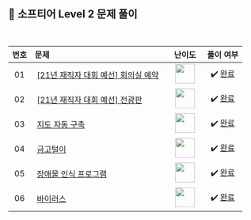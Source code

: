 ## 📂 소프티어 Level 2 문제 풀이

<br>

| **번호** | **문제** | **난이도** | **풀이 여부** |
|:--------:|:--------|:----------:|:-----------:|
| 01 | &nbsp;[[21년 재직자 대회 예선] 회의실 예약](https://softeer.ai/practice/6266)&nbsp;&nbsp; | &nbsp;&nbsp;<img src="https://github.com/yuuforest/Baekjoon/assets/97596022/5911903e-4077-499f-840f-dd7205de03a7" width="40"/>&nbsp;&nbsp; | &nbsp;✔️ [완료](https://github.com/yuuforest/Softeer/blob/main/python/Level%202/%5B21%EB%85%84%20%EC%9E%AC%EC%A7%81%EC%9E%90%20%EB%8C%80%ED%9A%8C%20%EC%98%88%EC%84%A0%5D%20%ED%9A%8C%EC%9D%98%EC%8B%A4%20%EC%98%88%EC%95%BD.py)&nbsp; |
| 02 | &nbsp;[[21년 재직자 대회 예선] 전광판](https://softeer.ai/practice/6268)&nbsp;&nbsp; | &nbsp;&nbsp;<img src="https://github.com/yuuforest/Baekjoon/assets/97596022/5911903e-4077-499f-840f-dd7205de03a7" width="40"/>&nbsp;&nbsp; | &nbsp;✔️ [완료](https://github.com/yuuforest/Softeer/blob/main/python/Level%202/%5B21%EB%85%84%20%EC%9E%AC%EC%A7%81%EC%9E%90%20%EB%8C%80%ED%9A%8C%20%EC%98%88%EC%84%A0%5D%20%EC%A0%84%EA%B4%91%ED%8C%90.py)&nbsp; |
| 03 | &nbsp;[지도 자동 구축](https://softeer.ai/practice/6280)&nbsp;&nbsp; | &nbsp;&nbsp;<img src="https://github.com/yuuforest/Baekjoon/assets/97596022/5911903e-4077-499f-840f-dd7205de03a7" width="40"/>&nbsp;&nbsp; | &nbsp;✔️ [완료](https://github.com/yuuforest/Softeer/blob/main/python/Level%202/%EC%A7%80%EB%8F%84%20%EC%9E%90%EB%8F%99%20%EA%B5%AC%EC%B6%95.py)&nbsp; |
| 04 | &nbsp;[금고털이](https://softeer.ai/practice/6288)&nbsp;&nbsp; | &nbsp;&nbsp;<img src="https://github.com/yuuforest/Baekjoon/assets/97596022/5911903e-4077-499f-840f-dd7205de03a7" width="40"/>&nbsp;&nbsp; | &nbsp;✔️ [완료](https://github.com/yuuforest/Softeer/blob/main/python/Level%202/%EA%B8%88%EA%B3%A0%ED%84%B8%EC%9D%B4.py)&nbsp; |
| 05 | &nbsp;[장애물 인식 프로그램](https://softeer.ai/practice/6282)&nbsp;&nbsp; | &nbsp;&nbsp;<img src="https://github.com/yuuforest/Baekjoon/assets/97596022/5911903e-4077-499f-840f-dd7205de03a7" width="40"/>&nbsp;&nbsp; | &nbsp;✔️ [완료](https://github.com/yuuforest/Softeer/blob/main/python/Level%202/%EC%9E%A5%EC%95%A0%EB%AC%BC%20%EC%9D%B8%EC%8B%9D%20%ED%94%84%EB%A1%9C%EA%B7%B8%EB%9E%A8.py)&nbsp; |
| 06 | &nbsp;[바이러스](https://softeer.ai/practice/6284)&nbsp;&nbsp; | &nbsp;&nbsp;<img src="https://github.com/yuuforest/Baekjoon/assets/97596022/5911903e-4077-499f-840f-dd7205de03a7" width="40"/>&nbsp;&nbsp; | &nbsp;✔️ [완료](https://github.com/yuuforest/Softeer/blob/main/python/Level%202/%EB%B0%94%EC%9D%B4%EB%9F%AC%EC%8A%A4.py)&nbsp; |

